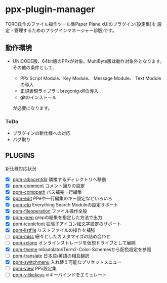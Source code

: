# ppx-plugin-manager

TORO氏作のファイル操作ツール集Paper Plane xUIのプラグイン(設定集)を
設定・管理するためのプラグインマネージャー(β版)です。

## 動作環境

- UNICODE版、64bit版のPPxが対象。MultiByte版は動作対象外となります。  
その他の条件として、

  - PPx Script Module、Key Module、 Message Module、 Text Moduleの導入
  - 正規表現ライブラリbregonig.dllの導入
  - gitのインストール

  が必要になります。

### ToDo

- プラグインの新仕様への対応
- バグ取り

## PLUGINS

新仕様対応状況

- [x] [ppm-adjacentdir](https://github.com/tar80/ppm-adjacentdir) 隣接するディレクトリへ移動
- [x] [ppm-comment](https://github.com/tar80/ppm-comment) コメント回りの設定
- [x] [ppm-comppath](https://github.com/tar80/ppm-comppath) パス補完一行編集
- [x] [ppm-edit](https://github.com/tar80/ppm-edit) PPeや一行編集のキー設定などいろいろ
- [x] [ppm-etp](https://github.com/tar80/ppm-etp) Everything Search Moduleの設定サポート
- [x] [ppm-fileoperation](https://github.com/tar80/ppm-fileoperation) ファイル操作全般
- [x] [ppm-grep](https://github.com/tar80/ppm-grep) grepの結果を指定した方法で出力
- [x] [ppm-iconicfont](https://github.com/tar80/ppm-iconicfont) 拡張子アイコン絵文字設定のサポート
- [x] [ppm-listfile](https://github.com/tar80/ppm-misc) リストファイルの操作を補強
- [ ] [ppm-misc](https://github.com/tar80/ppm-misc) 細々としたカスタマイズの詰め合わせ
- [ ] [ppm-rclone](https://github.com/tar80/ppm-rclone) オンラインストレージを仮想ドライブとして展開
- [x] [ppm-theme](https://github.com/tar80/ppm-theme) mbadolato/iTerm2-Color-Schemesから配色設定を参照
- [ ] [ppm-translate](https://github.com/tar80/ppm-translate) 日本語/英語の相互翻訳
- [x] [ppm-switchmenu](https://github.com/tar80/ppm-switchmenu) 入れ替え可能なプリセットメニュー
- [ ] [ppm-view](https://github.com/tar80/ppm-view) PPv設定集
- [ ] [ppm-vilikekeys](https://github.com/tar80/ppm-vilikekeys) viキーバインドをエミュレート
